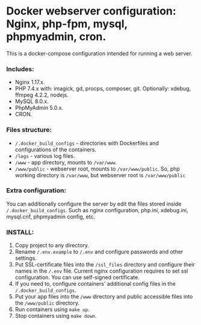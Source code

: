 # Docker webserver configuration: Nginx, php-fpm, mysql, phpmyadmin, cron.
This is a docker-compose configuration intended for running a web server.


### Includes:
- Nginx 1.17.x.
- PHP 7.4.x with: imagick, gd, procps, composer, git. Optionally: xdebug, ffmpeg 4.2.2, nodejs.
- MySQL 8.0.x.
- PhpMyAdmin 5.0.x.
- CRON.


### Files structure:
- `/.docker_build_configs` - directories with Dockerfiles and configurations of the containers.
- `/logs` - various log files.
- `/www` - app directory, mounts to `/var/www`.
- `/www/public` - webserver root, mounts to `/var/www/public`.
So, php working directory is `/var/www`, but webserver root is `/var/www/public`


### Extra configuration:
You can additionally configure the server by edit the files stored inside `/.docker_build_configs`.
Such as nginx configuration, php.ini, xdebug.ini, mysql.cnf, phpmyadmin config, etc.


### INSTALL:
1. Copy project to any directory.
2. Rename `/.env.example` to `/.env` and configure passwords and other settings.
3. Put SSL-certificate files into the `/ssl_files` directory and configure their names in the `/.env` file. Current nginx configuration requires to set ssl configuration. You can use self-signed certificate.
4. If you need to, configure containers' additional config files in the `/.docker_build_configs`.
5. Put your app files into the `/www` directory and public accessible files into the `/www/public` directory.
6. Run containers using `make up`.
7. Stop containers using `make down`.
